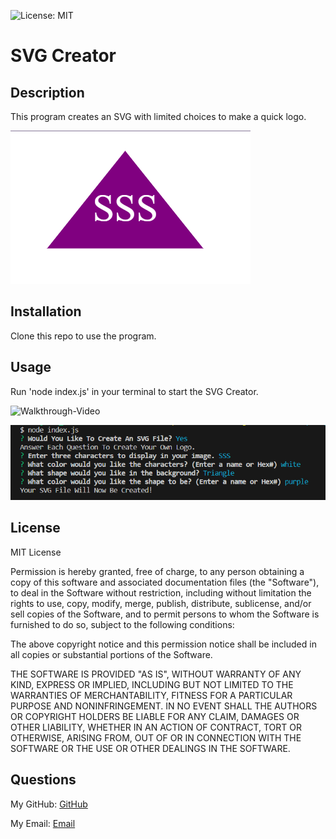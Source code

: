 ![License: MIT](https://img.shields.io/badge/License-MIT-yellow.svg)

# SVG Creator 

 ## Description

 This program creates an SVG with limited choices to make a quick logo.

 ![Screenshot](./Images/Example-SVG-Screenshot.png)

 ## Installation

 Clone this repo to use the program.

 ## Usage

 Run 'node index.js' in your terminal to start the SVG Creator.

 ![Walkthrough-Video](https://drive.google.com/file/d/1H8SmO29m4knJ77mZyzK0O0vIxDWK6q0P/view)

 ![Screenshot](./Images/Screenshot.png)

  ## License

  MIT License

  Permission is hereby granted, free of charge, to any person obtaining a 
  copy of this software and associated documentation files (the "Software"), to 
  deal in the Software without restriction, including without limitation the 
  rights to use, copy, modify, merge, publish, distribute, sublicense, and/or 
  sell copies of the Software, and to permit persons to whom the Software is
  furnished to do so, subject to the following conditions:

  The above copyright notice and this permission notice shall be included in all
  copies or substantial portions of the Software.

  THE SOFTWARE IS PROVIDED "AS IS", WITHOUT WARRANTY OF ANY KIND, EXPRESS OR
  IMPLIED, INCLUDING BUT NOT LIMITED TO THE WARRANTIES OF MERCHANTABILITY,
  FITNESS FOR A PARTICULAR PURPOSE AND NONINFRINGEMENT. IN NO EVENT SHALL THE
  AUTHORS OR COPYRIGHT HOLDERS BE LIABLE FOR ANY CLAIM, DAMAGES OR OTHER
  LIABILITY, WHETHER IN AN ACTION OF CONTRACT, TORT OR OTHERWISE, ARISING FROM,
  OUT OF OR IN CONNECTION WITH THE SOFTWARE OR THE USE OR OTHER DEALINGS IN THE
  SOFTWARE.

 ## Questions

 My GitHub: [GitHub](https://github.com/samanthagard13)
 
 My Email: [Email](samantha.gard13@gmail.com)